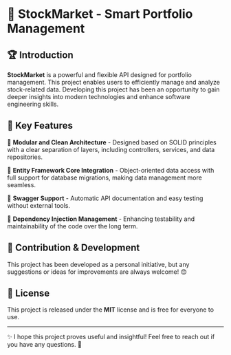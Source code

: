 # 🌟 StockMarket - Smart Portfolio Management

## 🏆 Introduction

**StockMarket** is a powerful and flexible API designed for portfolio management. This project enables users to efficiently manage and analyze stock-related data. Developing this project has been an opportunity to gain deeper insights into modern technologies and enhance software engineering skills.

## 🚀 Key Features

🔹 **Modular and Clean Architecture** - Designed based on SOLID principles with a clear separation of layers, including controllers, services, and data repositories.

🔹 **Entity Framework Core Integration** - Object-oriented data access with full support for database migrations, making data management more seamless.

🔹 **Swagger Support** - Automatic API documentation and easy testing without external tools.

🔹 **Dependency Injection Management** - Enhancing testability and maintainability of the code over the long term.

## 🤝 Contribution & Development

This project has been developed as a personal initiative, but any suggestions or ideas for improvements are always welcome! 😊

## 📜 License

This project is released under the **MIT** license and is free for everyone to use.

---
✨ I hope this project proves useful and insightful! Feel free to reach out if you have any questions. 🚀

